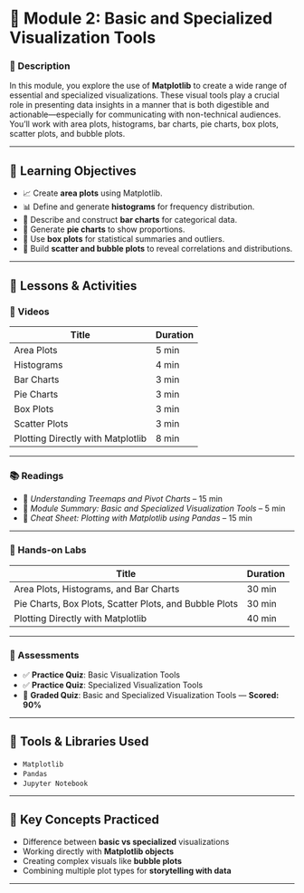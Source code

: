 # 📘 Module 2: Basic and Specialized Visualization Tools

### 🧾 Description
In this module, you explore the use of **Matplotlib** to create a wide range of essential and specialized visualizations. These visual tools play a crucial role in presenting data insights in a manner that is both digestible and actionable—especially for communicating with non-technical audiences. You’ll work with area plots, histograms, bar charts, pie charts, box plots, scatter plots, and bubble plots.

---

## 🎯 Learning Objectives

- 📈 Create **area plots** using Matplotlib.
- 📊 Define and generate **histograms** for frequency distribution.
- 🧱 Describe and construct **bar charts** for categorical data.
- 🥧 Generate **pie charts** to show proportions.
- 🧪 Use **box plots** for statistical summaries and outliers.
- 🎯 Build **scatter and bubble plots** to reveal correlations and distributions.

---

## 📌 Lessons & Activities

### 🎥 Videos
| Title                               | Duration |
|-------------------------------------|----------|
| Area Plots                          | 5 min    |
| Histograms                          | 4 min    |
| Bar Charts                          | 3 min    |
| Pie Charts                          | 3 min    |
| Box Plots                           | 3 min    |
| Scatter Plots                       | 3 min    |
| Plotting Directly with Matplotlib   | 8 min    |

---

### 📚 Readings
- 📘 *Understanding Treemaps and Pivot Charts* – 15 min
- 📘 *Module Summary: Basic and Specialized Visualization Tools* – 5 min
- 🧾 *Cheat Sheet: Plotting with Matplotlib using Pandas* – 15 min

---

### 🧪 Hands-on Labs
| Title                                                                                     | Duration |
|-------------------------------------------------------------------------------------------|----------|
| Area Plots, Histograms, and Bar Charts                                                    | 30 min   |
| Pie Charts, Box Plots, Scatter Plots, and Bubble Plots                                     | 30 min   |
| Plotting Directly with Matplotlib                                                          | 40 min   |

---

### 📝 Assessments
- ✅ **Practice Quiz**: Basic Visualization Tools  
- ✅ **Practice Quiz**: Specialized Visualization Tools  
- 🧠 **Graded Quiz**: Basic and Specialized Visualization Tools — **Scored: 90%**

---

## 🧰 Tools & Libraries Used
- `Matplotlib`
- `Pandas`
- `Jupyter Notebook`

---

## 🧠 Key Concepts Practiced
- Difference between **basic vs specialized** visualizations
- Working directly with **Matplotlib objects**
- Creating complex visuals like **bubble plots**
- Combining multiple plot types for **storytelling with data**

---
